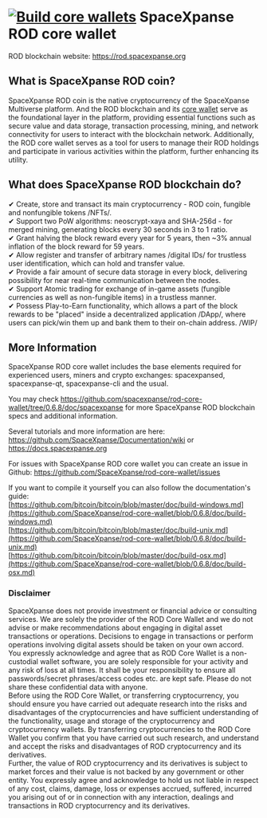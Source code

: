 [![Build core wallets](https://github.com/SpaceXpanse/rod-core-wallet/actions/workflows/build-ubuntu20-macos11.yml/badge.svg?branch=0.6.8)](https://github.com/SpaceXpanse/rod-core-wallet/actions/workflows/build-ubuntu20-macos11.yml)
SpaceXpanse ROD core wallet
=========

ROD blockchain website: https://rod.spacexpanse.org

## What is SpaceXpanse ROD coin?
SpaceXpanse ROD coin is the native cryptocurrency of the SpaceXpanse Multiverse platform. And the ROD blockchain and its [core wallet](http://https://github.com/SpaceXpanse/rod-core-wallet "ROD core wollet") serve as the foundational layer in the platform, providing essential functions such as secure value and data storage, transaction processing, mining, and network connectivity for users to interact with the blockchain network. Additionally, the ROD core wallet serves as a tool for users to manage their ROD holdings and participate in various activities within the platform, further enhancing its utility.  


## What does SpaceXpanse ROD blockchain do?

✔ Create, store and transact its main cryptocurrency - ROD coin, fungible and nonfungible tokens /NFTs/.  
✔ Support two PoW algorithms: neoscrypt-xaya and SHA-256d - for merged mining, generating blocks every 30 seconds in 3 to 1 ratio.  
✔ Grant halving the block reward every year for 5 years, then ~3% annual inflation of the block reward for 59 years.  
✔ Allow register and transfer of arbitrary names /digital IDs/ for trustless user identification, which can hold and transfer value.  
✔ Provide a fair amount of secure data storage in every block, delivering possibility for near real-time communication between the nodes.  
✔ Support Atomic trading for exchange of in-game assets (fungible currencies as well as non-fungible items) in a trustless manner.  
✔ Possess Play-to-Earn functionality, which allows a part of the block rewards to be "placed" inside a decentralized application /DApp/, where users can pick/win them up and bank them to their on-chain address. /WIP/  

More Information
----------------

SpaceXpanse ROD core wallet includes the base elements required for experienced users, miners and crypto exchanges: spacexpansed, spacexpanse-qt, spacexpanse-cli and the usual.

You may check https://github.com/spacexpanse/rod-core-wallet/tree/0.6.8/doc/spacexpanse for more SpaceXpanse ROD blockchain specs and additional information.

Several tutorials and more information are here:
https://github.com/SpaceXpanse/Documentation/wiki or https://docs.spacexpanse.org

For issues with SpaceXpanse ROD core wallet you can create an issue in Github: https://github.com/SpaceXpanse/rod-core-wallet/issues

If you want to compile it yourself you can also follow the documentation's guide:  
[https://github.com/bitcoin/bitcoin/blob/master/doc/build-windows.md](https://github.com/SpaceXpanse/rod-core-wallet/blob/0.6.8/doc/build-windows.md)   
[https://github.com/bitcoin/bitcoin/blob/master/doc/build-unix.md](https://github.com/SpaceXpanse/rod-core-wallet/blob/0.6.8/doc/build-unix.md)  
[https://github.com/bitcoin/bitcoin/blob/master/doc/build-osx.md](https://github.com/SpaceXpanse/rod-core-wallet/blob/0.6.8/doc/build-osx.md) 

### Disclaimer

SpaceXpanse does not provide investment or financial advice or consulting services. We are solely the provider of the ROD Core Wallet and we do not advise or make recommendations about engaging in digital asset transactions or operations. Decisions to engage in transactions or perform operations involving digital assets should be taken on your own accord.  
You expressly acknowledge and agree that as ROD Core Wallet is a non-custodial wallet software, you are solely responsible for your activity and any risk of loss at all times. It shall be your responsibility to ensure all passwords/secret phrases/access codes etc. are kept safe. Please do not share these confidential data with anyone.    
Before using the ROD Core Wallet, or transferring cryptocurrency, you should ensure you have carried out adequate research into the risks and disadvantages of the cryptocurrencies and have sufficient understanding of the functionality, usage and storage of the cryptocurrency and cryptocurrency wallets. By transferring cryptocurrencies to the ROD Core Wallet you confirm that you have carried out such research, and understand and accept the risks and disadvantages of ROD cryptocurrency and its derivatives.  
Further, the value of ROD cryptocurrency and its derivatives is subject to market forces and their value is not backed by any government or other entity. You expressly agree and acknowledge to hold us not liable in respect of any cost, claims, damage, loss or expenses accrued, suffered, incurred you arising out of or in connection with any interaction, dealings and transactions in ROD cryptocurrency and its derivatives.
